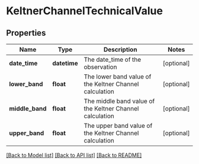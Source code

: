 # KeltnerChannelTechnicalValue

## Properties
Name | Type | Description | Notes
------------ | ------------- | ------------- | -------------
**date_time** | **datetime** | The date_time of the observation | [optional] 
**lower_band** | **float** | The lower band value of the Keltner Channel calculation | [optional] 
**middle_band** | **float** | The middle band value of the Keltner Channel calculation | [optional] 
**upper_band** | **float** | The upper band value of the Keltner Channel calculation | [optional] 

[[Back to Model list]](../README.md#documentation-for-models) [[Back to API list]](../README.md#documentation-for-api-endpoints) [[Back to README]](../README.md)


